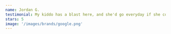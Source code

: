 ```yaml
---
name: Jordan G.
testimonial: My kiddo has a blast here, and she'd go everyday if she could. The coaches are attentive, kind, and helpful. The facility is very nice and well equipped. Great place for gymnastics in Georgetown, TX.
stars: 5
image: '/images/brands/google.png'
---
```

